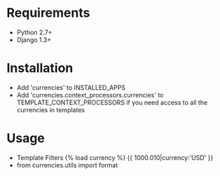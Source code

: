 # Requirements #

* Python 2.7+
* Django 1.3+


# Installation #

* Add 'currencies' to INSTALLED_APPS
* Add 'currencies.context_processors.currencies' to TEMPLATE_CONTEXT_PROCESSORS if you need access to all the currencies in templates

# Usage #

* Template Filters {% load currency %}  {{ 1000.010|currency:'USD' }}
* from currencies.utils import format

